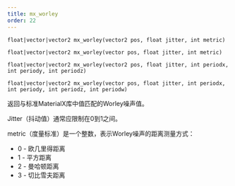 ```yaml
---
title: mx_worley
order: 22
---
```

`float|vector|vector2 mx_worley(vector2 pos, float jitter, int metric)`

`float|vector|vector2 mx_worley(vector pos, float jitter, int metric)`

`float|vector|vector2 mx_worley(vector2 pos, float jitter, int periodx, int periody, int periodz)`

`float|vector|vector2 mx_worley(vector pos, float jitter, int periodx, int periody, int periodz, int periodw)`

返回与标准MaterialX库中值匹配的Worley噪声值。

Jitter（抖动值）通常应限制在0到1之间。

metric（度量标准）是一个整数，表示Worley噪声的距离测量方式：

- 0 - 欧几里得距离
- 1 - 平方距离
- 2 - 曼哈顿距离
- 3 - 切比雪夫距离
